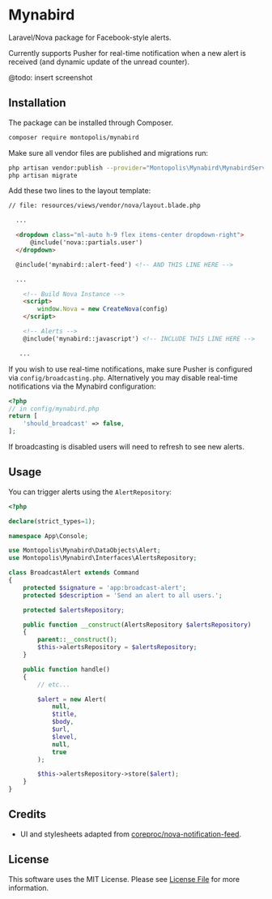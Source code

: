 # Mynabird

Laravel/Nova package for Facebook-style alerts.

Currently supports Pusher for real-time notification when a new alert is received (and dynamic update of the unread counter).

@todo: insert screenshot

## Installation

The package can be installed through Composer.

```bash
composer require montopolis/mynabird
```

Make sure all vendor files are published and migrations run:

```bash
php artisan vendor:publish --provider="Montopolis\Mynabird\MynabirdServiceProvider"
php artisan migrate
```

Add these two lines to the layout template:

```html
// file: resources/views/vendor/nova/layout.blade.php

  ...

  <dropdown class="ml-auto h-9 flex items-center dropdown-right">
      @include('nova::partials.user')
  </dropdown>

  @include('mynabird::alert-feed') <!-- AND THIS LINE HERE -->

  ...

    <!-- Build Nova Instance -->
    <script>
        window.Nova = new CreateNova(config)
    </script>

    <!-- Alerts -->
    @include('mynabird::javascript') <!-- INCLUDE THIS LINE HERE -->

   ...
```

If you wish to use real-time notifications, make sure Pusher is configured via `config/broadcasting.php`. Alternatively you may disable real-time notifications via the Mynabird configuration:

```php
<?php
// in config/mynabird.php
return [
    'should_broadcast' => false,
];
```

If broadcasting is disabled users will need to refresh to see new alerts.

## Usage

You can trigger alerts using the `AlertRepository`:

```php
<?php

declare(strict_types=1);

namespace App\Console;

use Montopolis\Mynabird\DataObjects\Alert;
use Montopolis\Mynabird\Interfaces\AlertsRepository;

class BroadcastAlert extends Command
{
    protected $signature = 'app:broadcast-alert';
    protected $description = 'Send an alert to all users.';

    protected $alertsRepository;

    public function __construct(AlertsRepository $alertsRepository)
    {
        parent::__construct();
        $this->alertsRepository = $alertsRepository;
    }

    public function handle()
    {
        // etc...

        $alert = new Alert(
            null,
            $title,
            $body,
            $url,
            $level,
            null,
            true
        );

        $this->alertsRepository->store($alert);
    }
}
```

## Credits

* UI and stylesheets adapted from [coreproc/nova-notification-feed](https://github.com/coreproc/nova-notification-feed).

## License

This software uses the MIT License. Please see [License File](LICENSE.md) for more information.


